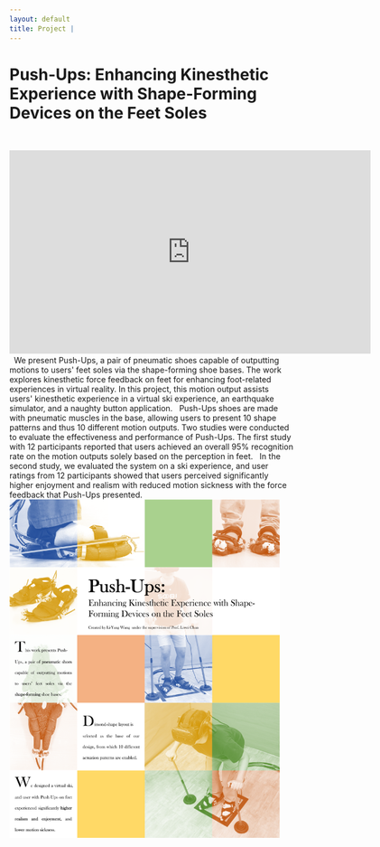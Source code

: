 ```yaml
---
layout: default
title: Project | 
---
```


# Push-Ups: Enhancing Kinesthetic Experience with Shape-Forming Devices on the Feet Soles
&nbsp;  
<div class="video-container">
    <iframe
        width="640"
        height="360"
        src = "https://www.youtube.com/embed/SQDCgAd_Vnw"
        frameborder="0"
        allowfullscreen
        display = "block"
        margin-left = "auto"
        margin-right = "auto"
        >
    </iframe>
</div>  
&nbsp;  
We present Push-Ups, a pair of pneumatic shoes capable of outputting motions to users' feet soles via the shape-forming shoe bases. The work explores kinesthetic force feedback on feet for enhancing foot-related experiences in virtual reality. In this project, this motion output assists users' kinesthetic experience in a virtual ski experience, an earthquake simulator, and a naughty button application.  
&nbsp;  
Push-Ups shoes are made with pneumatic muscles in the base, allowing users to present 10 shape patterns and thus 10 different motion outputs. Two studies were conducted to evaluate the effectiveness and performance of Push-Ups. The first study with 12 participants reported that users achieved an overall  95% recognition rate on the motion outputs solely based on the perception in feet.  
&nbsp;  
In the second study, we evaluated the system on a ski experience, and user ratings from 12 participants showed that users perceived significantly higher enjoyment and realism with reduced motion sickness with the force feedback that Push-Ups presented.  
&nbsp;  
&nbsp;
&nbsp;  
<img
    src = "/images/pushUps/poster.png"
    alt = "An user is experiencing our demonstration."
    style = "max-width: 95%;
            max-height: 95%;
            vertical-align: middle;"
    >
